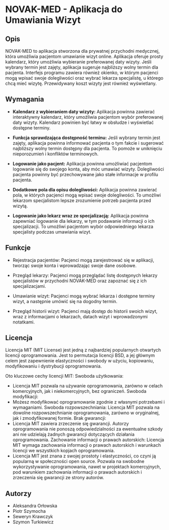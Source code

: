 # NOVAK-MED - Aplikacja do Umawiania Wizyt

## Opis

NOVAK-MED to aplikacja stworzona dla prywatnej przychodni medycznej, która umożliwia pacjentom umawianie wizyt online. Aplikacja oferuje prosty kalendarz, który umożliwia wybieranie preferowanej daty wizyty. Jeśli wybrany termin jest zajęty, aplikacja sugeruje najbliższy wolny termin dla pacjenta. Interfejs programu zawiera również okienko, w którym pacjenci mogą wpisać swoje dolegliwości oraz wybrać lekarza specjalistę, u którego chcą mieć wizytę. Przewidywany koszt wizyty jest również wyświetlany.

## Wymagania

- **Kalendarz z wybieraniem daty wizyty:** Aplikacja powinna zawierać interaktywny kalendarz, który umożliwia pacjentom wybór preferowanej daty wizyty. Kalendarz powinien być łatwy w obsłudze i wyświetlać dostępne terminy.

- **Funkcja sprawdzająca dostępność terminu:** Jeśli wybrany termin jest zajęty, aplikacja powinna informować pacjenta o tym fakcie i sugerować najbliższy wolny termin dostępny dla pacjenta. To pomoże w uniknięciu nieporozumień i konfliktów terminowych.

- **Logowanie jako pacjent:** Aplikacja powinna umożliwiać pacjentom logowanie się do swojego konta, aby móc umawiać wizyty. Dolegliwości pacjenta powinny być przechowywane jako stałe informacje w profilu pacjenta.

- **Dodatkowe pola dla opisu dolegliwości:** Aplikacja powinna zawierać pola, w których pacjenci mogą wpisać swoje dolegliwości. To umożliwi lekarzom specjalistom lepsze zrozumienie potrzeb pacjenta przed wizytą.

- **Logowanie jako lekarz wraz ze specjalizacją:** Aplikacja powinna zapewniać logowanie dla lekarzy, w tym podawanie informacji o ich specjalizacji. To umożliwi pacjentom wybór odpowiedniego lekarza specjalisty podczas umawiania wizyt.

## Funkcje
- Rejestracja pacjentów: Pacjenci mogą zarejestrować się w aplikacji, tworząc swoje konta i wprowadzając swoje dane osobowe.

- Przegląd lekarzy: Pacjenci mogą przeglądać listę dostępnych lekarzy specjalistów w przychodni NOVAK-MED oraz zapoznać się z ich specjalizacjami.

- Umawianie wizyt: Pacjenci mogą wybrać lekarza i dostępne terminy wizyt, a następnie umówić się na dogodny termin.

- Przegląd historii wizyt: Pacjenci mają dostęp do historii swoich wizyt, wraz z informacjami o lekarzach, datach wizyt i wprowadzonymi notatkami.

## Licencja
Licencja MIT (MIT License) jest jedną z najbardziej popularnych otwartych licencji oprogramowania. Jest to permutacja licencji BSD, a jej głównym celem jest zapewnienie elastyczności i swobody w użyciu, kopiowaniu, modyfikowaniu i dystrybucji oprogramowania.

Oto kluczowe cechy licencji MIT:
Swoboda użytkowania: 
- Licencja MIT pozwala na używanie oprogramowania, zarówno w celach komercyjnych, jak i niekomercyjnych, bez ograniczeń.
Swoboda modyfikacji: 
- Możesz modyfikować oprogramowanie zgodnie z własnymi potrzebami i wymaganiami.
Swoboda rozpowszechniania: Licencja MIT pozwala na dowolne rozpowszechnianie oprogramowania, zarówno w oryginalnej, jak i zmodyfikowanej formie.
Brak gwarancji: 
- Licencja MIT zawiera zrzeczenie się gwarancji. Autorzy oprogramowania nie ponoszą odpowiedzialności za ewentualne szkody ani nie udzielają żadnych gwarancji dotyczących działania oprogramowania.
Zachowanie informacji o prawach autorskich: Licencja MIT wymaga zachowania informacji o prawach autorskich i warunkach licencji we wszystkich kopjach oprogramowania.
- Licencja MIT jest znana z swojej prostoty i elastyczności, co czyni ją popularną w społeczności open source. Pozwala na swobodne wykorzystywanie oprogramowania, nawet w projektach komercyjnych, pod warunkiem zachowania informacji o prawach autorskich i zrzeczenia się gwarancji ze strony autorów.

## Autorzy
- Aleksandra Orłowska
- Piotr Szymocha
- Seweryn Krawczyk
- Szymon Turkiewicz
